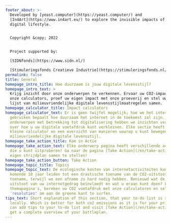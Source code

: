 ```yaml
---
footer_about: >-
  Developed by [yeast.computer](https://yeast.computer/) and
  [In4Art](https://www.in4art.eu/) to explore the invisible impacts of our
  digital lifestyle.


  Copyright &copy; 2022


  Project supported by:

  [SIDNfonds](https://www.sidn.nl/)

  [Stimuleringsfonds Creatieve Industrie](https://stimuleringsfonds.nl/)
permalink: false
title: General
homepage_intro_title: Hoe duurzaam is jouw digitale levensstijl?
homepage_intro_text: >
  Krijg inzicht door onze onderwerpen te verkennen. Ervaar uw CO2-impact via
  onze calculators, proef uw eigen impact met onze proeverij en stel uw eigen
  lijst van milieuvriendelijke digitale levensstijlmaatregelen samen.
homepage_calculator_title: Impact calculators
homepage_calculator_text: Er is geen twijfel mogelijk; hoe we het internet
  gebruiken bepaalt hoe duurzaam het internet in de toekomst zal zijn. Voor 10
  onderwerpen met betrekking tot digitalisering hebben we inzichten verzameld
  over hoe u uw digitale voetafdruk kunt verkleinen. Elke sectie heeft een
  kleine calculator en een overzicht van manieren waarop u kunt bewegen naar een
  milieuvriendelijke digitale levensstijl.
homepage_take_action_title: Kom in Actie
homepage_take_action_text: Elke onderwerp pagina heeft verschillende actiepunten
  die u kunt uitproberen! Ga naar de pagina [Take Action](/en/take-action) om je
  eigen strijdplan samen te stellen!
homepage_take_action_button: Take Action
homepage_topic_title: Topics
homepage_topic_text: De ecologische kosten van internetactiviteiten kunnen de
  komende 10 jaar leiden tot een drastische toename van de CO2-uitstoot. Een
  toename, terwijl we een afname zo hard nodig hebben. Benieuwd wat de CO2
  uitstoot van uw internetgedrag beïnvloedt en wat u eraan kunt doen? Lees onze
  themapagina's, bereken uw CO2 voetafdruk met onze calculatoren en selecteer uw
  'resoluties' om aan de groene kant te surfen.
tips_text: Short explanation of this section, that your to-do list is stored
  locally. Which is better for both co2 emissions as it is for your privacy. You
  can add tips to your to-do list and visit [Take Action](/en/take-action/) to
  get a complete overview of your battleplan.
---
```


